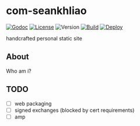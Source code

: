 # com-seankhliao

[![Godoc](http://img.shields.io/badge/godoc-reference-blue.svg?style=flat-square)](https://godoc.org/github.com/seankhliao/com-seankhliao/sitegen)
[![License](https://img.shields.io/github/license/seankhliao/com-seankhliao.svg?style=flat-square)](LICENSE)
![Version](https://img.shields.io/github/v/tag/seankhliao/com-seankhliao?sort=semver&style=flat-square)
[![Build](https://api.seankhliao.com/badger/i/com-seankhliao-build?style=flat-square)](https://api.seankhliao.com/badger/l/com-seankhliao-build)
[![Deploy](https://api.seankhliao.com/badger/i/com-seankhliao-deploy?style=flat-square)](https://api.seankhliao.com/badger/l/com-seankhliao-deploy)

handcrafted personal static site

## About

Who am i?

## TODO

- [ ] web packaging
- [ ] signed exchanges (blocked by cert requirements)
- [ ] amp
